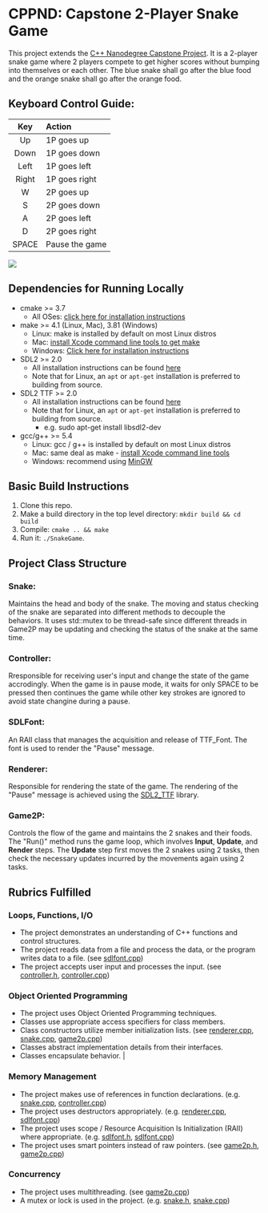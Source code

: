 # CPPND: Capstone 2-Player Snake Game

This project extends the [C++ Nanodegree Capstone Project](https://github.com/udacity/CppND-Capstone-Snake-Game). It is a 2-player snake game where 2 players compete to get higher scores without bumping into themselves or each other. The blue snake shall go after the blue food and the orange snake shall go after the orange food.

## Keyboard Control Guide:
| Key             | Action                                  | 
| :-------------: |:----------------------------------------|
| Up              | 1P goes up                              |
| Down            | 1P goes down                            |
| Left            | 1P goes left                            |
| Right           | 1P goes right                           | 
| W               | 2P goes up                              |
| S               | 2P goes down                            |
| A               | 2P goes left                            |
| D               | 2P goes right                           | 
| SPACE           | Pause the game                          |


<img src="snake_game.gif"/>

## Dependencies for Running Locally
* cmake >= 3.7
  * All OSes: [click here for installation instructions](https://cmake.org/install/)
* make >= 4.1 (Linux, Mac), 3.81 (Windows)
  * Linux: make is installed by default on most Linux distros
  * Mac: [install Xcode command line tools to get make](https://developer.apple.com/xcode/features/)
  * Windows: [Click here for installation instructions](http://gnuwin32.sourceforge.net/packages/make.htm)
* SDL2 >= 2.0
  * All installation instructions can be found [here](https://wiki.libsdl.org/Installation)
  * Note that for Linux, an `apt` or `apt-get` installation is preferred to building from source.
* SDL2 TTF >= 2.0
  * All installation instructions can be found [here](https://www.libsdl.org/projects/SDL_ttf/docs/SDL_ttf.html)
  * Note that for Linux, an `apt` or `apt-get` installation is preferred to building from source.
    * e.g. sudo apt-get install libsdl2-dev
* gcc/g++ >= 5.4
  * Linux: gcc / g++ is installed by default on most Linux distros
  * Mac: same deal as make - [install Xcode command line tools](https://developer.apple.com/xcode/features/)
  * Windows: recommend using [MinGW](http://www.mingw.org/)

## Basic Build Instructions

1. Clone this repo.
2. Make a build directory in the top level directory: `mkdir build && cd build`
3. Compile: `cmake .. && make`
4. Run it: `./SnakeGame`.

## Project Class Structure
### Snake: 
Maintains the head and body of the snake. The moving and status checking of the snake are separated into different methods to decouple the behaviors. It uses std::mutex to be thread-safe since different threads in Game2P may be updating and checking the status of the snake at the same time. 

### Controller: 
Rresponsible for receiving user's input and change the state of the game accrodingly. When the game is in pause mode, it waits for only SPACE to be pressed then continues the game while other key strokes are ignored to avoid state changine during a pause.

### SDLFont:
An RAII class that manages the acquisition and release of TTF_Font. The font is used to render the "Pause" message.

### Renderer: 
Responsible for rendering the state of the game. The rendering of the "Pause" message is achieved using the [SDL2_TTF](https://www.libsdl.org/projects/SDL_ttf/docs/SDL_ttf.html) library.

### Game2P: 
Controls the flow of the game and maintains the 2 snakes and their foods. The "Run()" method runs the game loop, which involves __Input__, __Update__, and __Render__ steps. The __Update__ step first moves the 2 snakes using 2 tasks, then check the necessary updates incurred by the movements again using 2 tasks. 

## Rubrics Fulfilled 
### Loops, Functions, I/O
* The project demonstrates an understanding of C++ functions and control structures.
* The project reads data from a file and process the data, or the program writes data to a file. (see [sdlfont.cpp](https://github.com/lian999111/CppND-Capstone-Snake-Game/blob/master/src/sdlfont.cpp#L12))
* The project accepts user input and processes the input. (see [controller.h](https://github.com/lian999111/CppND-Capstone-Snake-Game/blob/master/src/controller.h), [controller.cpp](https://github.com/lian999111/CppND-Capstone-Snake-Game/blob/master/src/controller.cpp))

### Object Oriented Programming
* The project uses Object Oriented Programming techniques.
* Classes use appropriate access specifiers for class members.
* Class constructors utilize member initialization lists. (see [renderer.cpp](https://github.com/lian999111/CppND-Capstone-Snake-Game/blob/master/src/renderer.cpp#L8-L9), [snake.cpp](https://github.com/lian999111/CppND-Capstone-Snake-Game/blob/master/src/snake.h#L13-L17), [game2p.cpp](https://github.com/lian999111/CppND-Capstone-Snake-Game/blob/master/src/game2p.cpp#L8-L9))
* Classes abstract implementation details from their interfaces.
* Classes encapsulate behavior.                                                                         	| 

### Memory Management
* The project makes use of references in function declarations. (e.g. [snake.cpp](https://github.com/lian999111/CppND-Capstone-Snake-Game/blob/master/src/snake.cpp#L25), [controller.cpp](https://github.com/lian999111/CppND-Capstone-Snake-Game/blob/master/src/controller.cpp#L13-L15))
* The project uses destructors appropriately. (e.g. [renderer.cpp](https://github.com/lian999111/CppND-Capstone-Snake-Game/blob/master/src/renderer.cpp#L41-L47), [sdlfont.cpp](https://github.com/lian999111/CppND-Capstone-Snake-Game/blob/master/src/sdlfont.cpp#L15-L18))
* The project uses scope / Resource Acquisition Is Initialization (RAII) where appropriate. (e.g. [sdlfont.h](https://github.com/lian999111/CppND-Capstone-Snake-Game/blob/master/src/sdlfont.h), [sdlfont.cpp](https://github.com/lian999111/CppND-Capstone-Snake-Game/blob/master/src/sdlfont.cpp))
* The project uses smart pointers instead of raw pointers. (see [game2p.h](https://github.com/lian999111/CppND-Capstone-Snake-Game/blob/master/src/game2p.h#L22-L23), [game2p.cpp](https://github.com/lian999111/CppND-Capstone-Snake-Game/blob/master/src/game2p.cpp#L11-L15))

### Concurrency
* The project uses multithreading. (see [game2p.cpp](https://github.com/lian999111/CppND-Capstone-Snake-Game/blob/master/src/game2p.cpp#L40-L52))
* A mutex or lock is used in the project. (e.g. [snake.h](https://github.com/lian999111/CppND-Capstone-Snake-Game/blob/master/src/snake.h#L46), [snake.cpp](https://github.com/lian999111/CppND-Capstone-Snake-Game/blob/master/src/snake.cpp#L27-L30))

